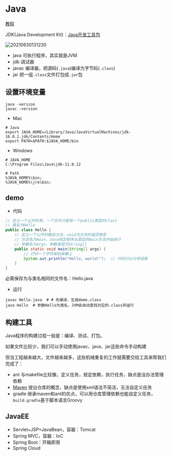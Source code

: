 # Java

[教程](https://www.liaoxuefeng.com/wiki/1252599548343744/1255883772263712)

JDK(Java Development Kit)：[Java开发工具包](https://www.oracle.com/java/technologies/javase-downloads.html)

![20210630131230](http://image.zuoright.com/20210630131230.png)

- java 可执行程序，其实就是JVM
- jdb 调试器
- javac 编译器，把源码(`.java`)编译为字节码(`.class`)
- jar 把一组`.class`文件打包成`.jar`包

## 设置环境变量

```shell
java -version
javac -version
```

- Mac

```shell
# Java
export JAVA_HOME=/Library/Java/JavaVirtualMachines/jdk-16.0.1.jdk/Contents/Home
export PATH=$PATH:$JAVA_HOME/bin
```

- Windows

```shell
# JAVA_HOME
C:\Program Files\Java\jdk-11.0.12

# Path
%JAVA_HOME%\bin;
%JAVA_HOME%\jre\bin;
```

## demo

- 代码

```java
// 定义一个公开的类，一个文件只能有一个public类型的class
// 类名为Hello
public class Hello {
    // 定义一个公开的静态方法，void为方法的返回类型
    // 方法名为main，Java规定程序从固定的main方法开始执行
    // 参数名为args，参数类型为String[]
    public static void main(String[] args) {
        // 打印一个字符串到屏幕上
        System.out.println("Hello, world!");  // 代码行以分号结尾
    }
}
```

必需保存为与类名相同的文件名：Hello.java

- 运行

```shell
javac Hello.java  # # 先编译，生成demo.class
java Hello  # 参数Hello为类名，JVM会自动查找对应的.class并运行
```

## 构建工具

Java程序的构建过程一般是：编译、测试、打包。

如果文件比较少，我们可以手动使用javac、java、jar这些命令手动构建

但当工程越来越大，文件越来越多，这些机械重复的工作就需要交给工具来帮我们完成了：

- ant 与makefile比较像，定义任务，规定依赖，执行任务，缺点是没办法管理依赖
- [Maven](https://www.liaoxuefeng.com/wiki/1252599548343744/1255945359327200) 提出仓库的概念，缺点是使用xml语法不简洁，无法自定义任务
- gradle 继承maven和ant的优点，可以用仓库管理依赖也能自定义任务，`build.gradle`基于脚本语言Groovy

## JavaEE

- Servlet+JSP+JavaBean，容器：Tomcat
- Spring MVC，容器：IoC
- Spring Boot：开箱即用
- Spring Cloud
